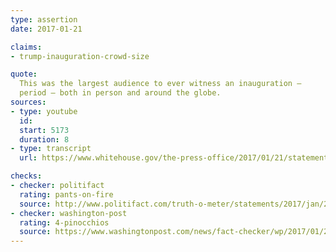 ```yaml
---
type: assertion
date: 2017-01-21

claims:
- trump-inauguration-crowd-size

quote:
  This was the largest audience to ever witness an inauguration —
  period — both in person and around the globe.
sources:
- type: youtube
  id:
  start: 5173
  duration: 8
- type: transcript
  url: https://www.whitehouse.gov/the-press-office/2017/01/21/statement-press-secretary-sean-spicer

checks:
- checker: politifact
  rating: pants-on-fire
  source: http://www.politifact.com/truth-o-meter/statements/2017/jan/21/sean-spicer/trump-had-biggest-inaugural-crowd-ever-metrics-don/
- checker: washington-post
  rating: 4-pinocchios
  source: https://www.washingtonpost.com/news/fact-checker/wp/2017/01/22/spicer-earns-four-pinocchios-for-a-series-of-false-claims-on-inauguration-crowd-size/
---
```

